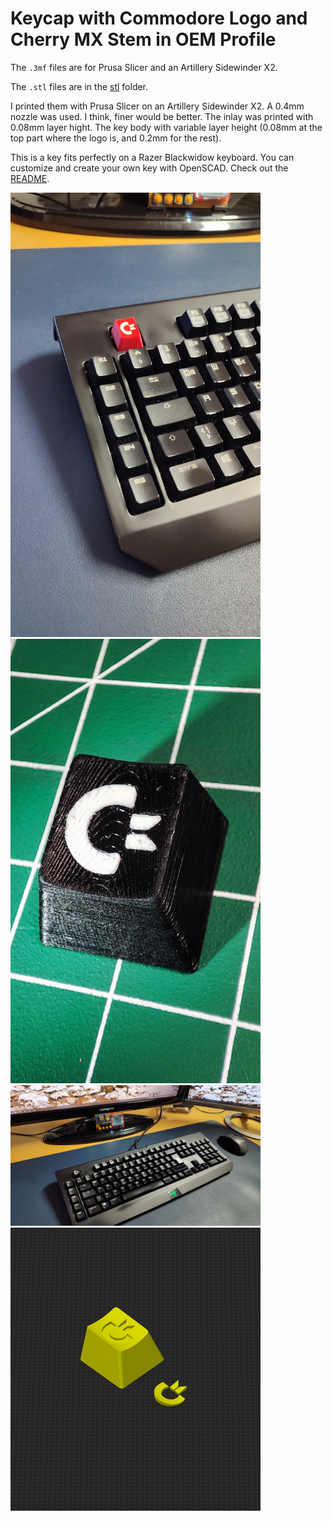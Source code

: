 # Keycap with Commodore Logo and Cherry MX Stem in OEM Profile

The `.3mf` files are for Prusa Slicer and an Artillery Sidewinder X2.

The `.stl` files are in the [stl](stl) folder.

I printed them with Prusa Slicer on an Artillery Sidewinder X2. A 0.4mm nozzle was used. I think, finer would be better. The inlay was printed with 0.08mm layer hight. The key body with variable layer height (0.08mm at the top part where the logo is, and 0.2mm for the rest).

This is a key fits perfectly on a Razer Blackwidow keyboard. You can customize and create your own key with OpenSCAD. Check out the [README](openscad/readme.md).

<p float="left">
  <img src="images/red_key.jpg" title="Red Key" width="400">
  <img src="images/black_key_closeup.jpg" title="Black Key Closeup" width="400">
  <img src="images/black_key.jpg" title="Black Key" width="400">
  <img src="images/slicer.png" title="Slicer" width="400">
</p>
